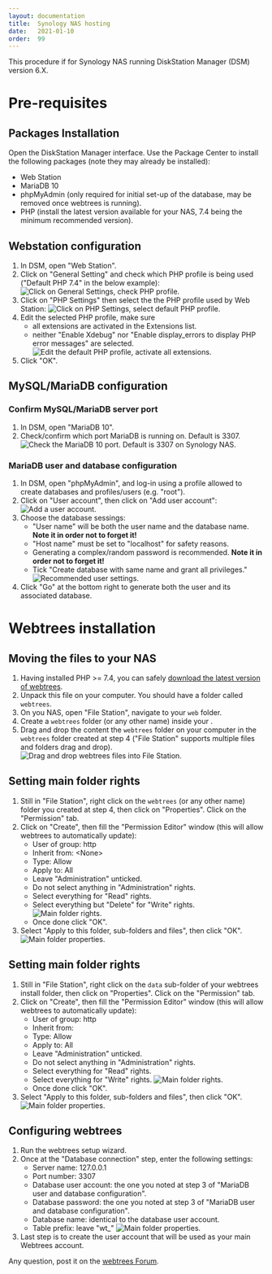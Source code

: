 ```yaml
---
layout: documentation
title:  Synology NAS hosting
date:   2021-01-10
order:  99
---
```


This procedure if for Synology NAS running DiskStation Manager (DSM) version 6.X.

# Pre-requisites

## Packages Installation

Open the DiskStation Manager interface. Use the Package Center to install the following packages (note they may already be installed):
* Web Station
* MariaDB 10
* phpMyAdmin (only required for initial set-up of the database, may be removed once webtrees is running).
* PHP (install the latest version available for your NAS, 7.4 being the minimum recommended version).

## Webstation configuration

1. In DSM, open "Web Station".
2. Click on "General Setting" and check which PHP profile is being used ("Default PHP 7.4" in the below example):
   ![Click on General Settings, check PHP profile.](/assets/img/synology/WS-GeneralSettings.png)
3. Click on "PHP Settings" then select the the PHP profile used by Web Station:
   ![Click on PHP Settings, select default PHP profile.](/assets/img/synology/WS-PHPSettings.png)
4. Edit the selected PHP profile, make sure
   - all extensions are activated in the Extensions list.
   - neither "Enable Xdebug" nor "Enable display_errors to display PHP error messages" are selected.
   ![Edit the default PHP profile, activate all extensions.](/assets/img/synology/WS-PHPProfileSettings.png)
5. Click "OK".

## MySQL/MariaDB configuration

### Confirm MySQL/MariaDB server port

1. In DSM, open "MariaDB 10".
2. Check/confirm which port MariaDB is running on. Default is 3307.
   ![Check the MariaDB 10 port. Default is 3307 on Synology NAS.](/assets/img/synology/WS-MariaDBSettings.png)

### MariaDB user and database configuration

1. In DSM, open "phpMyAdmin", and log-in using a profile allowed to create databases and profiles/users (e.g. "root").
2. Click on "User account", then click on "Add user account":
   ![Add a user account.](/assets/img/synology/WS-MariaUserAccounts.png)
3. Choose the database sessings:
   - "User name" will be both the user name and the database name. **Note it in order not to forget it!**
   - "Host name" must be set to "localhost" for safety reasons.
   - Generating a complex/random password is recommended. **Note it in order not to forget it!**
   - Tick "Create database with same name and grant all privileges."
   ![Recommended user settings.](/assets/img/synology/WS-MariaUserAccountsSettings.png)
4. Click "Go" at the bottom right to generate both the user and its associated database.

# Webtrees installation

## Moving the files to your NAS

1. Having installed PHP >= 7.4, you can safely [download the latest version of webtrees](https://webtrees.net/download).
2. Unpack this file on your computer.  You should have a folder called `webtrees`.
3. On you NAS, open "File Station", navigate to your `web` folder.
4. Create a `webtrees` folder (or any other name) inside your .
5. Drag and drop the content the `webtrees` folder on your computer in the `webtrees` folder created at step 4 ("File Station" supports multiple files and folders drag and drop).
   ![Drag and drop webtrees files into File Station.](/assets/img/synology/WS-MoveWebtreesFiles.png)

## Setting main folder rights

1. Still in "File Station", right click on the `webtrees` (or any other name) folder you created at step 4, then click on "Properties". Click on the "Permission" tab.
2. Click on "Create", then fill the "Permission Editor" window (this will allow webtrees to automatically update):
   - User of group: http
   - Inherit from: \<None\>
   - Type: Allow
   - Apply to: All
   - Leave "Administration" unticked.
   - Do not select anything in "Administration" rights.
   - Select everything for "Read" rights.
   - Select everything but "Delete" for "Write" rights.
   ![Main folder rights.](/assets/img/synology/WS-MainFolderRights.png)
   - Once done click "OK".
3.  Select "Apply to this folder, sub-folders and files", then click "OK".
   ![Main folder properties.](/assets/img/synology/WS-MainFolderProperties.png)

## Setting main folder rights

1. Still in "File Station", right click on the `data` sub-folder of your webtrees install folder, then click on "Properties". Click on the "Permission" tab.
2. Click on "Create", then fill the "Permission Editor" window (this will allow webtrees to automatically update):
   - User of group: http
   - Inherit from: <None>
   - Type: Allow
   - Apply to: All
   - Leave "Administration" unticked.
   - Do not select anything in "Administration" rights.
   - Select everything for "Read" rights.
   - Select everything for "Write" rights.
   ![Main folder rights.](/assets/img/synology/WS-DataFolderRights.png)
   - Once done click "OK".
3. Select "Apply to this folder, sub-folders and files", then click "OK".
   ![Main folder properties.](/assets/img/synology/WS-MainFolderProperties.png)

## Configuring webtrees

1. Run the webtrees setup wizard.
2. Once at the "Database connection" step, enter the following settings:
   - Server name: 127.0.0.1
   - Port number: 3307
   - Database user account: the one you noted at step 3 of "MariaDB user and database configuration".
   - Database password: the one you noted at step 3 of "MariaDB user and database configuration".
   - Database name: identical to the database user account.
   - Table prefix: leave "wt_"
   ![Main folder properties.](/assets/img/synology/WS-MainFolderProperties.png)
3. Last step is to create the user account that will be used as your main Webtrees account.

Any question, post it on the [webtrees Forum](https://www.webtrees.net/index.php/en/forum).
